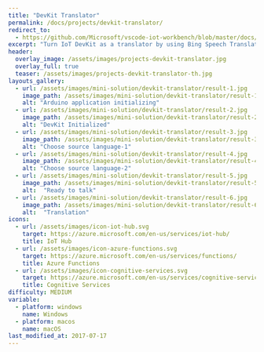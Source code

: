 ```yaml
---
title: "DevKit Translator"
permalink: /docs/projects/devkit-translator/
redirect_to:
  - https://github.com/Microsoft/vscode-iot-workbench/blob/master/docs/iot-devkit/devkit-translator.md
excerpt: "Turn IoT DevKit as a translator by using Bing Speech Translator service."
header:
  overlay_image: /assets/images/projects-devkit-translator.jpg
  overlay_full: true
  teaser: /assets/images/projects-devkit-translator-th.jpg
layouts_gallery:
  - url: /assets/images/mini-solution/devkit-translator/result-1.jpg
    image_path: /assets/images/mini-solution/devkit-translator/result-1.jpg
    alt: "Arduino application initializing"
  - url: /assets/images/mini-solution/devkit-translator/result-2.jpg
    image_path: /assets/images/mini-solution/devkit-translator/result-2.jpg
    alt: "DevKit Initialized"
  - url: /assets/images/mini-solution/devkit-translator/result-3.jpg
    image_path: /assets/images/mini-solution/devkit-translator/result-3.jpg
    alt: "Choose source language-1"
  - url: /assets/images/mini-solution/devkit-translator/result-4.jpg
    image_path: /assets/images/mini-solution/devkit-translator/result-4.jpg
    alt: "Choose source language-2"
  - url: /assets/images/mini-solution/devkit-translator/result-5.jpg
    image_path: /assets/images/mini-solution/devkit-translator/result-5.jpg
    alt:  "Ready to talk"
  - url: /assets/images/mini-solution/devkit-translator/result-6.jpg
    image_path: /assets/images/mini-solution/devkit-translator/result-6.jpg
    alt:  "Translation"
icons:
  - url: /assets/images/icon-iot-hub.svg
    target: https://azure.microsoft.com/en-us/services/iot-hub/
    title: IoT Hub
  - url: /assets/images/icon-azure-functions.svg
    target: https://azure.microsoft.com/en-us/services/functions/
    title: Azure Functions
  - url: /assets/images/icon-cognitive-services.svg
    target: https://azure.microsoft.com/en-us/services/cognitive-services/?v=17.29
    title: Cognitive Services
difficulty: MEDIUM
variable:
  - platform: windows
    name: Windows
  - platform: macos
    name: macOS
last_modified_at: 2017-07-17
---
```

